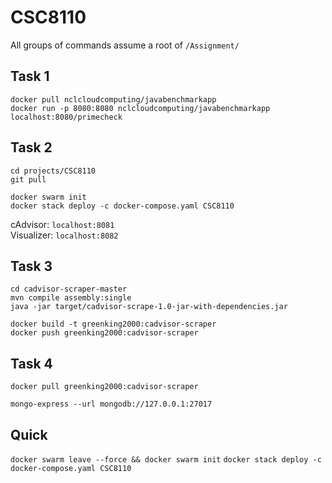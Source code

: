 # CSC8110
All groups of commands assume a root of `/Assignment/`
## Task 1
`docker pull nclcloudcomputing/javabenchmarkapp`  
`docker run -p 8080:8080 nclcloudcomputing/javabenchmarkapp`  
`localhost:8080/primecheck`  

## Task 2
`cd projects/CSC8110`  
`git pull`  

`docker swarm init`  
`docker stack deploy -c docker-compose.yaml CSC8110`

cAdvisor: `localhost:8081`  
Visualizer: `localhost:8082`  

## Task 3
`cd cadvisor-scraper-master`  
`mvn compile assembly:single`  
`java -jar target/cadvisor-scrape-1.0-jar-with-dependencies.jar`
  
`docker build -t greenking2000:cadvisor-scraper`  
`docker push greenking2000:cadvisor-scraper`

## Task 4
`docker pull greenking2000:cadvisor-scraper`


`mongo-express --url mongodb://127.0.0.1:27017`


## Quick
`docker swarm leave --force && docker swarm init`
`docker stack deploy -c docker-compose.yaml CSC8110`